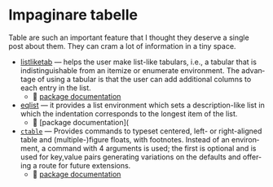 # Impaginare tabelle

Table are such an important feature that I thought they deserve a single post about them.
They can cram a lot of information in a tiny space.

- [listliketab](https://ctan.org/pkg/listliketab) — helps the user make list-like tab­u­lars, i.e., a tab­u­lar that is in­dis­tin­guish­able from an item­ize or enu­mer­ate en­vi­ron­ment. The ad­van­tage of us­ing a tab­u­lar is that the user can add ad­di­tional columns to each en­try in the list.
	- 📄 [package documentation](http://texdoc.net/texmf-dist/doc/latex/listliketab/listliketab.pdf)
- [eqlist](https://ctan.org/pkg/eqlist) — it pro­vides a list en­vi­ron­ment which sets a de­scrip­tion-like list in which the in­den­ta­tion cor­re­sponds to the longest item of the list.
	- 📄 [package documentation](
- [`ctable`](https://ctan.org/pkg/ctable)  — Pro­vides com­mands to type­set cen­tered, left- or right-aligned ta­ble and (mul­ti­ple-)fig­ure floats, with foot­notes. In­stead of an en­vi­ron­ment, a com­mand with 4 ar­gu­ments is used; the first is op­tional and is used for key,value pairs gen­er­at­ing vari­a­tions on the de­faults and of­fer­ing a route for fu­ture ex­ten­sions.
	- 📄 [package documentation](http://texdoc.net/texmf-dist/doc/latex/ctable/ctable.pdf)
